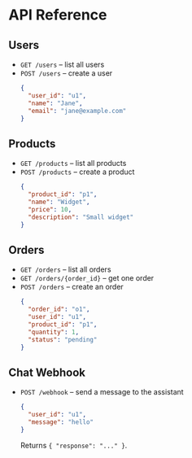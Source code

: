 # API Reference

## Users
- `GET /users` – list all users
- `POST /users` – create a user
  ```json
  {
    "user_id": "u1",
    "name": "Jane",
    "email": "jane@example.com"
  }
  ```

## Products
- `GET /products` – list all products
- `POST /products` – create a product
  ```json
  {
    "product_id": "p1",
    "name": "Widget",
    "price": 10,
    "description": "Small widget"
  }
  ```

## Orders
- `GET /orders` – list all orders
- `GET /orders/{order_id}` – get one order
- `POST /orders` – create an order
  ```json
  {
    "order_id": "o1",
    "user_id": "u1",
    "product_id": "p1",
    "quantity": 1,
    "status": "pending"
  }
  ```

## Chat Webhook
- `POST /webhook` – send a message to the assistant
  ```json
  {
    "user_id": "u1",
    "message": "hello"
  }
  ```
  Returns `{ "response": "..." }`.
